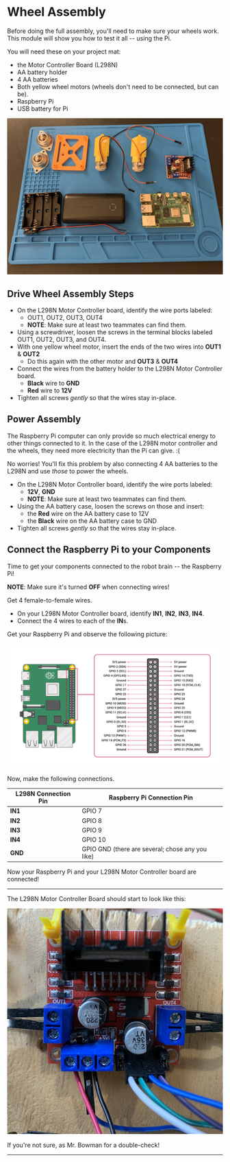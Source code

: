# Wheel Assembly

Before doing the full assembly, you'll need to make sure your wheels work. This module will show you how to test it all -- using the Pi.

You will need these on your project mat:

* the Motor Controller Board (L298N)
* AA battery holder
* 4 AA batteries
* Both yellow wheel motors (wheels don't need to be connected, but can be).
* Raspberry Pi
* USB battery for Pi

![mat view](pics/components_on_mat.jpg)

## Drive Wheel Assembly Steps

* On the L298N Motor Controller board, identify the wire ports labeled:
  * OUT1, OUT2, OUT3, OUT4
  * **NOTE**: Make sure at least two teammates can find them.
* Using a screwdriver, loosen the screws in the terminal blocks labeled OUT1, OUT2, OUT3, and OUT4. 
* With one yellow wheel motor, insert the ends of the two wires into **OUT1** & **OUT2**
  * Do this again with the other motor and **OUT3** & **OUT4**
* Connect the wires from the battery holder to the L298N Motor Controller board.
  * **Black** wire to **GND**
  * **Red** wire to **12V**
* Tighten all screws _gently_ so that the wires stay in-place.

## Power Assembly

The Raspberry Pi computer can only provide so much electrical energy to other things connected to it. In the case of the L298N motor controller and the wheels, they need more electricity than the Pi can give. :( 

No worries! You'll fix this problem by also connecting 4 AA batteries to the L298N and use _those_ to power the wheels.

* On the L298N Motor Controller board, identify the wire ports labeled:
  * **12V**, **GND**
  * **NOTE**: Make sure at least two teammates can find them.
* Using the AA battery case, loosen the screws on those and insert:
  * the **Red** wire on the AA battery case to 12V
  * the **Black** wire on the AA battery case to GND
* Tighten all screws _gently_ so that the wires stay in-place.

## Connect the Raspberry Pi to your Components

Time to get your components connected to the robot brain -- the Raspberry Pi!

**NOTE**: Make sure it's turned **OFF** when connecting wires!

Get 4 female-to-female wires.

* On your L298N Motor Controller board, identify **IN1**, **IN2**, **IN3**, **IN4**.
* Connect the 4 wires to each of the **IN**s.

Get your Raspberry Pi and observe the following picture:

![](pics/rpi4_pinout.png)

Now, make the following connections.

| L298N Connection Pin | Raspberry Pi Connection Pin |
| --- | ---- |
| **IN1** | GPIO 7 |
| **IN2** | GPIO 8|
| **IN3** | GPIO 9|
| **IN4** | GPIO 10|
| **GND** | GPIO GND (there are several; chose any you like) |

Now your Raspberry Pi and your L298N Motor Controller board are connected!

---

The L298N Motor Controller Board should start to look like this:

![](pics/l298n_close_up.jpg)

If you're not sure, as Mr. Bowman for a double-check!

---